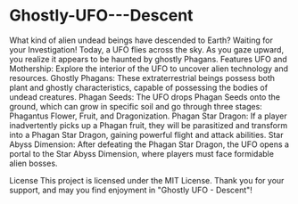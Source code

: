 # Ghostly-UFO---Descent
What kind of alien undead beings have descended to Earth? Waiting for your Investigation!
  Today, a UFO flies across the sky. As you gaze upward, you realize it appears to be haunted by ghostly Phagans.
Features
UFO and Mothership: Explore the interior of the UFO to uncover alien technology and resources.
Ghostly Phagans: These extraterrestrial beings possess both plant and ghostly characteristics, capable of possessing the bodies of undead creatures.
Phagan Seeds: The UFO drops Phagan Seeds onto the ground, which can grow in specific soil and go through three stages: Phagantus Flower, Fruit, and Dragonization.
Phagan Star Dragon: If a player inadvertently picks up a Phagan fruit, they will be parasitized and transform into a Phagan Star Dragon, gaining powerful flight and attack abilities.
Star Abyss Dimension: After defeating the Phagan Star Dragon, the UFO opens a portal to the Star Abyss Dimension, where players must face formidable alien bosses.

License
This project is licensed under the MIT License.
Thank you for your support, and may you find enjoyment in "Ghostly UFO - Descent"!
